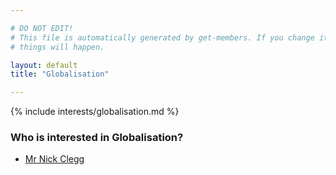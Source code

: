 ```yaml
---

# DO NOT EDIT!
# This file is automatically generated by get-members. If you change it, bad
# things will happen.

layout: default
title: "Globalisation"

---
```


{% include interests/globalisation.md %}

### Who is interested in Globalisation?


* [Mr Nick Clegg](../members/mr-nick-clegg.html)
